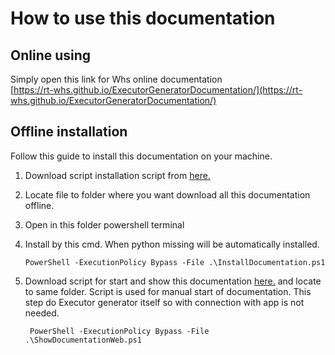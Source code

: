 # How to use this documentation
## Online using
Simply open this link for Whs online documentation  
[https://rt-whs.github.io/ExecutorGeneratorDocumentation/](https://rt-whs.github.io/ExecutorGeneratorDocumentation/)

## Offline installation
Follow this guide to install this documentation on your machine.  
<!--[Whs offline installation of documentation ](instalation/localInstall.md) -->
1.  Download script installation script from [here.](installation/InstallDocumentation.ps1)
2.  Locate file to folder where you want download all this documentation offline.
3.  Open in this folder powershell terminal
4.  Install by this cmd. When python missing will be automatically installed.  
 
        
        PowerShell -ExecutionPolicy Bypass -File .\InstallDocumentation.ps1 
        


5. Download script for start and show this documentation [here.](installation\ShowDocumentationWeb.ps1) and locate to same folder.
Script is used for manual start of documentation. This step do Executor generator itself so with connection with app is not needed.
   

        PowerShell -ExecutionPolicy Bypass -File .\ShowDocumentationWeb.ps1
 

    

 